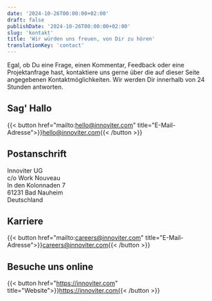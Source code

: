 ```yaml
---
date: '2024-10-26T00:00:00+02:00'
draft: false
publishDate: '2024-10-26T00:00:00+02:00'
slug: 'kontakt'
title: 'Wir würden uns freuen, von Dir zu hören'
translationKey: 'contact'
---
```


Egal, ob Du eine Frage, einen Kommentar, Feedback oder eine Projektanfrage hast, kontaktiere uns gerne über die auf dieser Seite angegebenen Kontaktmöglichkeiten.
Wir werden Dir innerhalb von 24 Stunden antworten.

## Sag&#39; Hallo

{{< button href="mailto:hello@innoviter.com" title="E-Mail-Adresse">}}hello@innoviter.com{{< /button >}}


## Postanschrift

Innoviter UG  
c/o Work Nouveau  
In den Kolonnaden 7  
61231 Bad Nauheim  
Deutschland


## Karriere

{{< button href="mailto:careers@innoviter.com" title="E-Mail-Adresse">}}careers@innoviter.com{{< /button >}}


## Besuche uns online

{{< button href="https://innoviter.com" title="Website">}}https://innoviter.com{{< /button >}}


